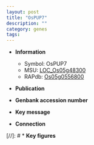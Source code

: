 ```yaml
---
layout: post
title: "OsPUP7"
description: ""
category: genes
tags: 
---
```


* **Information**  
    + Symbol: OsPUP7  
    + MSU: [LOC_Os05g48300](http://rice.uga.edu/cgi-bin/ORF_infopage.cgi?orf=LOC_Os05g48300)  
    + RAPdb: [Os05g0556800](http://rapdb.dna.affrc.go.jp/viewer/gbrowse_details/irgsp1?name=Os05g0556800)  

* **Publication**  

* **Genbank accession number**  

* **Key message**  

* **Connection**  

[//]: # * **Key figures**  


